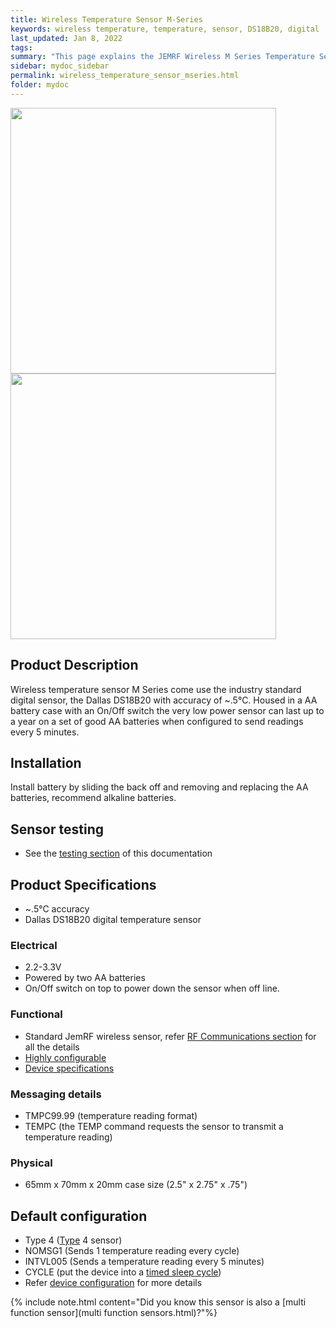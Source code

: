 ```yaml
---
title: Wireless Temperature Sensor M-Series
keywords: wireless temperature, temperature, sensor, DS18B20, digital
last_updated: Jan 8, 2022
tags:
summary: "This page explains the JEMRF Wireless M Series Temperature Sensor"
sidebar: mydoc_sidebar
permalink: wireless_temperature_sensor_mseries.html
folder: mydoc
---
```


<img src="images/mseriesrf60.jpg" width="425"/> <img src="images/mseriesrf61.jpg" width="425"/>

## Product Description
Wireless temperature sensor M Series come use the industry standard digital sensor, the Dallas DS18B20 with accuracy of ~.5°C. Housed in a AA battery case with an On/Off switch the very low power sensor can last up to a year on a set of good AA batteries when configured to send readings every 5 minutes.

## Installation
Install battery by sliding the back off and removing and replacing the AA batteries, recommend alkaline batteries.

## Sensor testing
* See the [testing section](sensor_testing.html) of this documentation

## Product Specifications
* ~.5°C accuracy
* Dallas DS18B20 digital temperature sensor

### Electrical
* 2.2-3.3V
* Powered by two AA batteries
* On/Off switch on top to power down the sensor when off line.

### Functional
* Standard JemRF wireless sensor, refer [RF Communications section](rf_basics.html) for all the details
* [Highly configurable](configuration_overview.html)
* [Device specifications](rf_device_specs.html)

### Messaging details
* TMPC99.99 (temperature reading format)
* TEMPC (the TEMP command requests the sensor to transmit a temperature reading)

### Physical
* 65mm x 70mm x 20mm case size (2.5" x 2.75" x .75")

## Default configuration
* Type 4 ([Type](types.html) 4 sensor)
* NOMSG1 (Sends 1 temperature reading every cycle)
* INTVL005 (Sends a temperature reading every 5 minutes)
* CYCLE (put the device into a [timed sleep cycle](sleep_modes.html))
* Refer [device configuration](configuration_overview.html) for more details

{% include note.html content="Did you know this sensor is also a [multi function sensor](multi function sensors.html)?"%}
